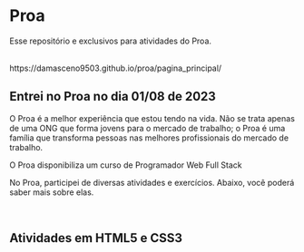# Proa
<p>Esse repositório e exclusivos para atividades do Proa.</p><br>
https://damasceno9503.github.io/proa/pagina_principal/
<br>

## Entrei no Proa no dia 01/08 de 2023 <br>
<p>O Proa é a melhor experiência que estou tendo na vida. Não se trata apenas de uma ONG que forma jovens para o mercado de trabalho; o Proa é uma família que transforma pessoas nas melhores profissionais do mercado de trabalho.</p>
<p>O Proa disponibiliza um curso de Programador Web Full Stack</p>
<p>No Proa, participei de diversas atividades e exercícios. Abaixo, você poderá saber mais sobre elas.</p><br>

## Atividades em HTML5 e CSS3 <br>
